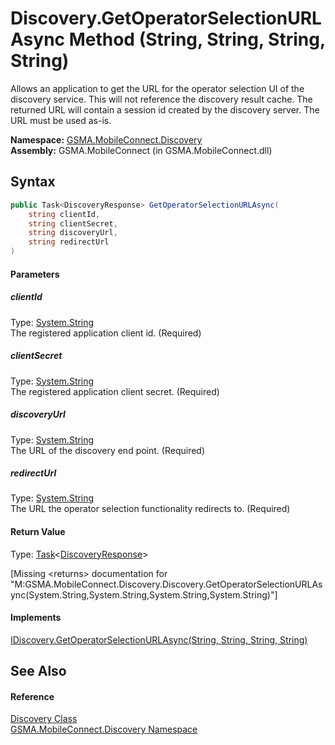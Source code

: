 Discovery.GetOperatorSelectionURLAsync Method (String, String, String, String)
==============================================================================
Allows an application to get the URL for the operator selection UI of the discovery service. This will not reference the discovery result cache. The returned URL will contain a session id created by the discovery server. The URL must be used as-is.

**Namespace:** [GSMA.MobileConnect.Discovery][1]  
**Assembly:** GSMA.MobileConnect (in GSMA.MobileConnect.dll)

Syntax
------

```csharp
public Task<DiscoveryResponse> GetOperatorSelectionURLAsync(
	string clientId,
	string clientSecret,
	string discoveryUrl,
	string redirectUrl
)
```

#### Parameters

##### *clientId*
Type: [System.String][2]  
The registered application client id. (Required)

##### *clientSecret*
Type: [System.String][2]  
The registered application client secret. (Required)

##### *discoveryUrl*
Type: [System.String][2]  
The URL of the discovery end point. (Required)

##### *redirectUrl*
Type: [System.String][2]  
The URL the operator selection functionality redirects to. (Required)

#### Return Value
Type: [Task][3]&lt;[DiscoveryResponse][4]>  

[Missing &lt;returns> documentation for "M:GSMA.MobileConnect.Discovery.Discovery.GetOperatorSelectionURLAsync(System.String,System.String,System.String,System.String)"]

#### Implements
[IDiscovery.GetOperatorSelectionURLAsync(String, String, String, String)][5]  


See Also
--------

#### Reference
[Discovery Class][6]  
[GSMA.MobileConnect.Discovery Namespace][1]  

[1]: ../README.md
[2]: http://msdn.microsoft.com/en-us/library/s1wwdcbf
[3]: http://msdn.microsoft.com/en-us/library/dd321424
[4]: ../DiscoveryResponse/README.md
[5]: ../IDiscovery/GetOperatorSelectionURLAsync_1.md
[6]: README.md
[7]: ../../_icons/Help.png